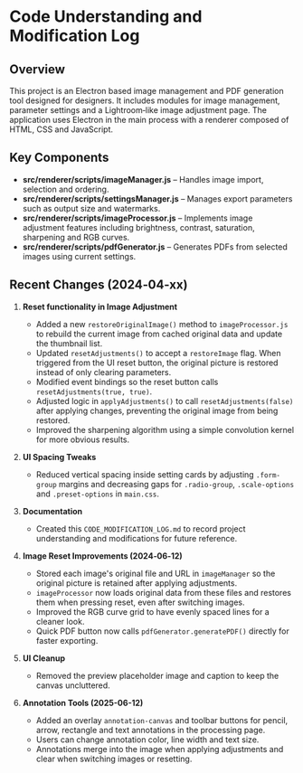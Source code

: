 # Code Understanding and Modification Log

## Overview
This project is an Electron based image management and PDF generation tool designed for designers. It includes modules for image management, parameter settings and a Lightroom‑like image adjustment page. The application uses Electron in the main process with a renderer composed of HTML, CSS and JavaScript.

## Key Components
- **src/renderer/scripts/imageManager.js** – Handles image import, selection and ordering.
- **src/renderer/scripts/settingsManager.js** – Manages export parameters such as output size and watermarks.
- **src/renderer/scripts/imageProcessor.js** – Implements image adjustment features including brightness, contrast, saturation, sharpening and RGB curves.
- **src/renderer/scripts/pdfGenerator.js** – Generates PDFs from selected images using current settings.

## Recent Changes (2024‑04‑xx)
1. **Reset functionality in Image Adjustment**
   - Added a new `restoreOriginalImage()` method to `imageProcessor.js` to rebuild the current image from cached original data and update the thumbnail list.
   - Updated `resetAdjustments()` to accept a `restoreImage` flag. When triggered from the UI reset button, the original picture is restored instead of only clearing parameters.
   - Modified event bindings so the reset button calls `resetAdjustments(true, true)`.
   - Adjusted logic in `applyAdjustments()` to call `resetAdjustments(false)` after applying changes, preventing the original image from being restored.
   - Improved the sharpening algorithm using a simple convolution kernel for more obvious results.

2. **UI Spacing Tweaks**
   - Reduced vertical spacing inside setting cards by adjusting `.form-group` margins and decreasing gaps for `.radio-group`, `.scale-options` and `.preset-options` in `main.css`.

3. **Documentation**
   - Created this `CODE_MODIFICATION_LOG.md` to record project understanding and modifications for future reference.

4. **Image Reset Improvements (2024‑06‑12)**
   - Stored each image's original file and URL in `imageManager` so the original picture is retained after applying adjustments.
   - `imageProcessor` now loads original data from these files and restores them when pressing reset, even after switching images.
   - Improved the RGB curve grid to have evenly spaced lines for a cleaner look.
   - Quick PDF button now calls `pdfGenerator.generatePDF()` directly for faster exporting.


5. **UI Cleanup**
   - Removed the preview placeholder image and caption to keep the canvas uncluttered.

6. **Annotation Tools (2025-06-12)**
   - Added an overlay `annotation-canvas` and toolbar buttons for pencil, arrow, rectangle and text annotations in the processing page.
   - Users can change annotation color, line width and text size.
   - Annotations merge into the image when applying adjustments and clear when switching images or resetting.
